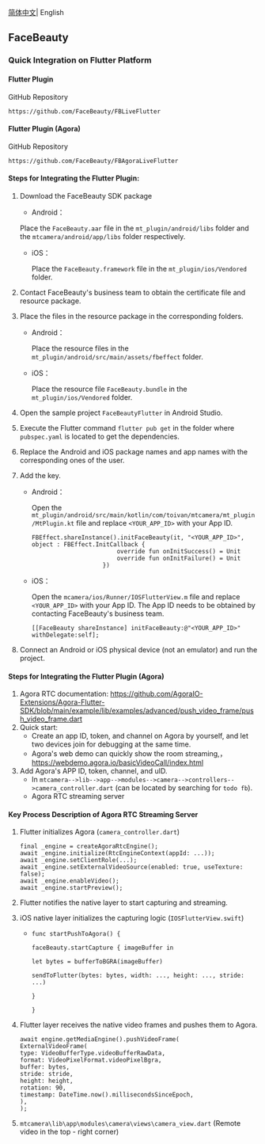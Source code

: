 [简体中文](README.md)| English

## FaceBeauty

### Quick Integration on Flutter Platform

#### Flutter Plugin

GitHub Repository

```apl
https://github.com/FaceBeauty/FBLiveFlutter
```

#### Flutter Plugin (Agora)

GitHub Repository

```
https://github.com/FaceBeauty/FBAgoraLiveFlutter
```

#### Steps for Integrating the Flutter Plugin:

1. Download the FaceBeauty SDK package

   - Android：


   	Place the `FaceBeauty.aar` file in the `mt_plugin/android/libs` folder and the `mtcamera/android/app/libs` folder respectively.

   - iOS：

     Place the `FaceBeauty.framework` file in the `mt_plugin/ios/Vendored` folder.

2. Contact FaceBeauty's business team to obtain the certificate file and resource package.

3. Place the files in the resource package in the corresponding folders.

   - Android：

     Place the resource files in the `mt_plugin/android/src/main/assets/fbeffect` folder.

   - iOS：

     Place the resource file `FaceBeauty.bundle` in the `mt_plugin/ios/Vendored` folder.

4. Open the sample project `FaceBeautyFlutter` in Android Studio.

5. Execute the Flutter command `flutter pub get` in the folder where `pubspec.yaml` is located to get the dependencies.

6. Replace the Android and iOS package names and app names with the corresponding ones of the user.

7. Add the key.

   - Android：

     Open the `mt_plugin/android/src/main/kotlin/com/toivan/mtcamera/mt_plugin/MtPlugin.kt` file and replace `<YOUR_APP_ID>` with your App ID.

     ```
     FBEffect.shareInstance().initFaceBeauty(it, "<YOUR_APP_ID>", object : FBEffect.InitCallback {
                             override fun onInitSuccess() = Unit
                             override fun onInitFailure() = Unit
                         })
     ```

   - iOS：

     Open the `mcamera/ios/Runner/IOSFlutterView.m` file and replace `<YOUR_APP_ID>` with your App ID. The App ID needs to be obtained by contacting FaceBeauty's business team.

     ```
     [[FaceBeauty shareInstance] initFaceBeauty:@"<YOUR_APP_ID>" withDelegate:self];
     ```

8. Connect an Android or iOS physical device (not an emulator) and run the project.


#### Steps for Integrating the Flutter Plugin (Agora)

1. Agora RTC documentation: https://github.com/AgoraIO-Extensions/Agora-Flutter-SDK/blob/main/example/lib/examples/advanced/push_video_frame/push_video_frame.dart
2. Quick start:
   - Create an app ID, token, and channel on Agora by yourself, and let two devices join for debugging at the same time.
   - Agora's web demo can quickly show the room streaming,，https://webdemo.agora.io/basicVideoCall/index.html
3. Add Agora's APP ID, token, channel, and uID.
   - In `mtcamera-->lib-->app-->modules-->camera-->controllers-->camera_controller.dart` (can be located by searching for `todo fb`).
   - Agora RTC  streaming server

#### Key Process Description of Agora RTC Streaming Server

1. Flutter initializes Agora (`camera_controller.dart`)

   ```
   final _engine = createAgoraRtcEngine();
   await _engine.initialize(RtcEngineContext(appId: ...));
   await _engine.setClientRole(...);
   await _engine.setExternalVideoSource(enabled: true, useTexture: false);
   await _engine.enableVideo();
   await _engine.startPreview();
   ```

2. Flutter notifies the native layer to start capturing and streaming.

3. iOS native layer initializes the capturing logic (`IOSFlutterView.swift`)

   - ```
     func startPushToAgora() {
     
     faceBeauty.startCapture { imageBuffer in
     
     let bytes = bufferToBGRA(imageBuffer)
     
     sendToFlutter(bytes: bytes, width: ..., height: ..., stride: ...)
     
     }
     
     }
     ```

4. Flutter layer receives the native video frames and pushes them to Agora.

   ```
   await engine.getMediaEngine().pushVideoFrame(
   ExternalVideoFrame(
   type: VideoBufferType.videoBufferRawData,
   format: VideoPixelFormat.videoPixelBgra,
   buffer: bytes,
   stride: stride,
   height: height,
   rotation: 90,
   timestamp: DateTime.now().millisecondsSinceEpoch,
   ),
   );
   ```

5. `mtcamera\lib\app\modules\camera\views\camera_view.dart` (Remote video in the top - right corner)
